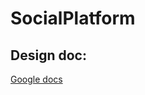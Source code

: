 # SocialPlatform

## Design doc: 

[Google docs](https://docs.google.com/document/d/1ulXKnYmCoyS-JsuCbTaPwlVlTysPhvniED-lmGPxyog)

